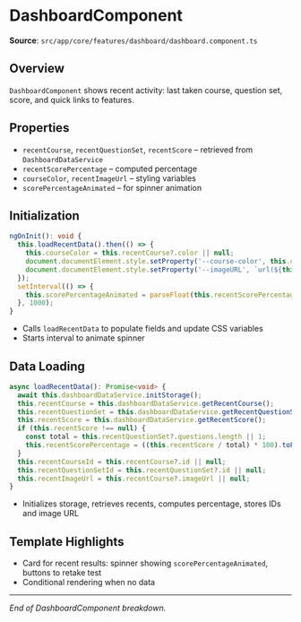 # DashboardComponent

**Source**: `src/app/core/features/dashboard/dashboard.component.ts`

## Overview
`DashboardComponent` shows recent activity: last taken course, question set, score, and quick links to features.

## Properties
- `recentCourse`, `recentQuestionSet`, `recentScore` – retrieved from `DashboardDataService`
- `recentScorePercentage` – computed percentage
- `courseColor`, `recentImageUrl` – styling variables
- `scorePercentageAnimated` – for spinner animation

## Initialization
```ts
ngOnInit(): void {
  this.loadRecentData().then(() => {
    this.courseColor = this.recentCourse?.color || null;
    document.documentElement.style.setProperty('--course-color', this.courseColor || '');
    document.documentElement.style.setProperty('--imageURL', `url(${this.recentImageUrl})`);
  });
  setInterval(() => {
    this.scorePercentageAnimated = parseFloat(this.recentScorePercentage || '0');
  }, 1000);
}
```
- Calls `loadRecentData` to populate fields and update CSS variables
- Starts interval to animate spinner

## Data Loading
```ts
async loadRecentData(): Promise<void> {
  await this.dashboardDataService.initStorage();
  this.recentCourse = this.dashboardDataService.getRecentCourse();
  this.recentQuestionSet = this.dashboardDataService.getRecentQuestionSet();
  this.recentScore = this.dashboardDataService.getRecentScore();
  if (this.recentScore !== null) {
    const total = this.recentQuestionSet?.questions.length || 1;
    this.recentScorePercentage = ((this.recentScore / total) * 100).toFixed(2);
  }
  this.recentCourseId = this.recentCourse?.id || null;
  this.recentQuestionSetId = this.recentQuestionSet?.id || null;
  this.recentImageUrl = this.recentCourse?.imageUrl || null;
}
```
- Initializes storage, retrieves recents, computes percentage, stores IDs and image URL

## Template Highlights
- Card for recent results: spinner showing `scorePercentageAnimated`, buttons to retake test
- Conditional rendering when no data

---

*End of DashboardComponent breakdown.*